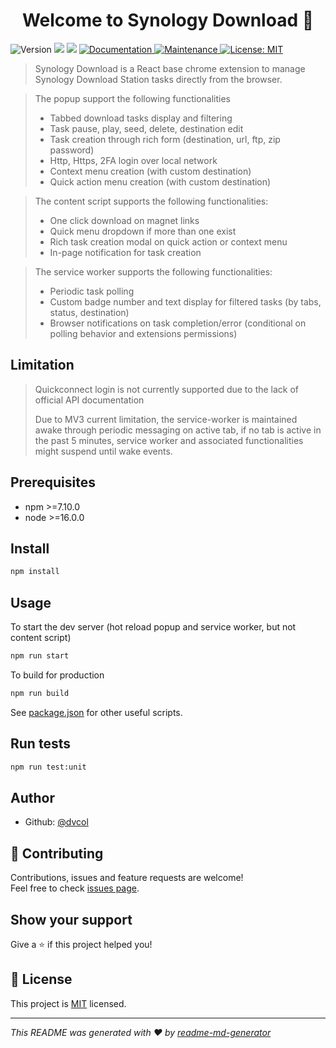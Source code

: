 <h1 align="center">Welcome to Synology Download 👋</h1>
<p>
  <img alt="Version" src="https://img.shields.io/badge/version-1.2.6-blue.svg?cacheSeconds=2592000" />
  <img src="https://img.shields.io/badge/npm-%3E%3D7.10.0-blue.svg" />
  <img src="https://img.shields.io/badge/node-%3E%3D16.0.0-blue.svg" />
  <a href="https://github.com/dvcol/synology-download#readme" target="_blank">
    <img alt="Documentation" src="https://img.shields.io/badge/documentation-yes-brightgreen.svg" />
  </a>
  <a href="https://github.com/dvcol/synology-download/graphs/commit-activity" target="_blank">
    <img alt="Maintenance" src="https://img.shields.io/badge/Maintained%3F-yes-green.svg" />
  </a>
  <a href="https://github.com/dvcol/synology-download/blob/master/LICENSE" target="_blank">
    <img alt="License: MIT" src="https://img.shields.io/github/license/dvcol/Synology Download" />
  </a>
</p>

> Synology Download is a React base chrome extension to manage Synology Download Station tasks directly from the browser.

> The popup support the following functionalities
>
> * Tabbed download tasks display and filtering
> * Task pause, play, seed, delete, destination edit
> * Task creation through rich form (destination, url, ftp, zip password)
> * Http, Https, 2FA login over local network
> * Context menu creation (with custom destination)
> * Quick action menu creation (with custom destination)

> The content script supports the following functionalities:
>
> * One click download on magnet links
> * Quick menu dropdown if more than one exist
> * Rich task creation modal on quick action or context menu
> * In-page notification for task creation

> The service worker supports the following functionalities:
>
> * Periodic task polling
> * Custom badge number and text display for filtered tasks (by tabs, status, destination)
> * Browser notifications on task completion/error (conditional on polling behavior and extensions permissions)

## Limitation
> Quickconnect login is not currently supported due to the lack of official API documentation
> 
> Due to MV3 current limitation, the service-worker is maintained awake through periodic messaging on active tab, if no tab is active in the past 5 minutes, service worker and associated functionalities might suspend until wake events. 

## Prerequisites

- npm >=7.10.0
- node >=16.0.0

## Install

```sh
npm install
```

## Usage

To start the dev server (hot reload popup and service worker, but not content script)

```sh
npm run start
```

To build for production

```sh
npm run build
```
See [package.json](https://github.com/dvcol/synology-download/blob/main/package.json) for other useful scripts.

## Run tests

```sh
npm run test:unit
```

## Author

* Github: [@dvcol](https://github.com/dvcol)

## 🤝 Contributing

Contributions, issues and feature requests are welcome!<br />Feel free to check [issues page](https://github.com/dvcol/synology-download/issues).

## Show your support

Give a ⭐️ if this project helped you!

## 📝 License

This project is [MIT](https://github.com/dvcol/synology-download/blob/master/LICENSE) licensed.

***
_This README was generated with ❤️ by [readme-md-generator](https://github.com/kefranabg/readme-md-generator)_
